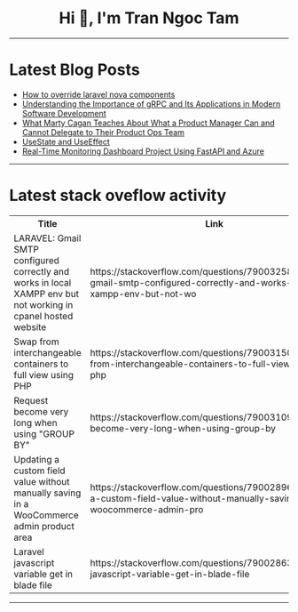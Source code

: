 <h1 align="center">Hi 👋, I'm Tran Ngoc Tam</h1>

---

# Latest Blog Posts 
<!-- BLOG-POST-LIST:START -->
- [How to override laravel nova components](https://dev.to/devjm/how-to-override-laravel-nova-components-4mnf)
- [Understanding the Importance of gRPC and Its Applications in Modern Software Development](https://dev.to/narmidm/understanding-the-importance-of-grpc-and-its-applications-in-modern-software-development-2dfh)
- [What Marty Cagan Teaches About What a Product Manager Can and Cannot Delegate to Their Product Ops Team](https://dev.to/edensoftlabs/what-marty-cagan-teaches-about-what-a-product-manager-can-and-cannot-delegate-to-their-product-ops-team-4kjj)
- [UseState and UseEffect](https://dev.to/mrcaption49/use-state-and-useeffect-cne)
- [Real-Time Monitoring Dashboard Project Using FastAPI and Azure](https://dev.to/praisephs/real-time-monitoring-dashboard-project-using-fastapi-and-azure-l3o)
<!-- BLOG-POST-LIST:END -->

---

# Latest stack oveflow activity
<table>
  <tr><th>Title</th><th>Link</th></tr>
  <!-- STACKOVERFLOW:START --><tr><td>LARAVEL: Gmail SMTP configured correctly and works in local XAMPP env but not working in cpanel hosted website</td><td>https://stackoverflow.com/questions/79003258/laravel-gmail-smtp-configured-correctly-and-works-in-local-xampp-env-but-not-wo</td></tr><tr><td>Swap from interchangeable containers to full view using PHP</td><td>https://stackoverflow.com/questions/79003150/swap-from-interchangeable-containers-to-full-view-using-php</td></tr><tr><td>Request become very long when using &quot;GROUP BY&quot;</td><td>https://stackoverflow.com/questions/79003109/request-become-very-long-when-using-group-by</td></tr><tr><td>Updating a custom field value without manually saving in a WooCommerce admin product area</td><td>https://stackoverflow.com/questions/79002896/updating-a-custom-field-value-without-manually-saving-in-a-woocommerce-admin-pro</td></tr><tr><td>Laravel javascript variable get in blade file</td><td>https://stackoverflow.com/questions/79002863/laravel-javascript-variable-get-in-blade-file</td></tr><!-- STACKOVERFLOW:END -->
</table>

---


